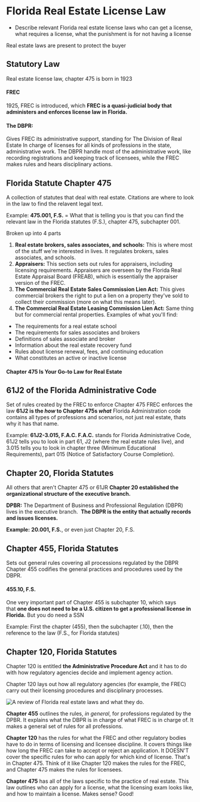 # Florida Real Estate License Law
- Describe relevant Florida real estate license laws 
who can get a license, what requires a license, what the punishment is for not having a license 

Real estate laws are present to protect the buyer
## Statutory Law
Real estate license law, chapter 475 is born in 1923
#### **FREC**
1925, FREC is introduced, which **FREC is a quasi-judicial body that administers and enforces license law in Florida.**
#### **The DBPR:** 
Gives FREC its administrative support, standing for The Division of Real Estate
In charge of licenses for all kinds of professions in the state, administrative work.
The DBPR handle most of the administrative work, like recording registrations and keeping track of licensees, while the FREC makes rules and hears disciplinary actions.

## Florida Statute Chapter 475
A collection of statutes that deal with real estate. Citations are where to look in the law to find the relavent legal text.

Example: 
**475.001, F.S.** = What that is telling you is that you can find the relevant law in the Florida statutes (F.S.), chapter 475, subchapter 001.

Broken up into 4 parts
1. **Real estate brokers, sales associates, and schools:** This is where most of the stuff we're interested in lives. It regulates brokers, sales associates, and schools.
2. **Appraisers:** This section sets out rules for appraisers, including licensing requirements. Appraisers are overseen by the Florida Real Estate Appraisal Board (FREAB), which is essentially the appraiser version of the FREC.
3. **The Commercial Real Estate Sales Commission Lien Act:** This gives commercial brokers the right to put a lien on a property they've sold to collect their commission (more on what this means later).
4. **The Commercial Real Estate Leasing Commission Lien Act:** Same thing but for commercial rental properties.
Examples of what you'll find:
- The requirements for a real estate school
- The requirements for sales associates and brokers
- Definitions of sales associate and broker
- Information about the real estate recovery fund
- Rules about license renewal, fees, and continuing education
- What constitutes an active or inactive license
#### Chapter 475 Is Your Go-to Law for Real Estate

## 61J2 of the Florida Administrative Code
Set of rules created by the FREC to enforce Chapter 475
FREC enforces the law
**61J2 is the *how* to Chapter 475s *what*** 
Florida Administration code contains all types of professions and scenarios, not just real estate, thats why it has that name. 

Example: 
**61J2-3.015, F.A.C. F.A.C.** stands for Florida Administrative Code, 61J2 tells you to look in part 61, J2 (where the real estate rules live), and 3.015 tells you to look in chapter three (Minimum Educational Requirements), part 015 (Notice of Satisfactory Course Completion).

## Chapter 20, Florida Statutes
All others that aren't Chapter 475 or 61JR
**Chapter 20 established the organizational structure of the executive branch.**

**DPBR:**
The Department of Business and Professional Regulation (DBPR) lives in the executive branch. 
**The DBPR is the entity that actually records and issues licenses.**

**Example:**
**20.001, F.S.**, or even just Chapter 20, F.S.

## Chapter 455, Florida Statutes
Sets out general rules covering all processions regulated by the DBPR
Chapter 455 codifies the general practices and procedures used by the DBPR.
#### 455.10, F.S.
One very important part of Chapter 455 is subchapter 10, which says that **one does not need to be a U.S. citizen to get a professional license in Florida.** But you do need a SSN

Example:
First the chapter (455), then the subchapter (.10), then the reference to the law (F.S., for Florida statutes)

## Chapter 120, Florida Statutes
Chapter 120 is entitled **the Administrative Procedure Act** and it has to do with how regulatory agencies decide and implement agency action.

Chapter 120 lays out how all regulatory agencies (for example, the FREC) carry out their licensing procedures and disciplinary processes.

![A review of Florida real estate laws and what they do.](https://d1u7daj727sadp.cloudfront.net/images/FL_GoverningLaws_4419.png)

**Chapter 455** outlines the rules, _in general_, for professions regulated by the DPBR. It explains what the DBPR is in charge of what FREC is in charge of. It makes a general set of rules for all professions.

**Chapter 120** has the rules for what the FREC and other regulatory bodies have to do in terms of licensing and licensee discipline. It covers things like how long the FREC can take to accept or reject an application. It DOESN'T cover the specific rules for who can apply for which kind of license. That's in Chapter 475. Think of it like Chapter 120 makes the rules for the FREC, and Chapter 475 makes the rules for licensees.

**Chapter 475** has all of the laws specific to the practice of real estate. This law outlines who can apply for a license, what the licensing exam looks like, and how to maintain a license. Makes sense? Good!
